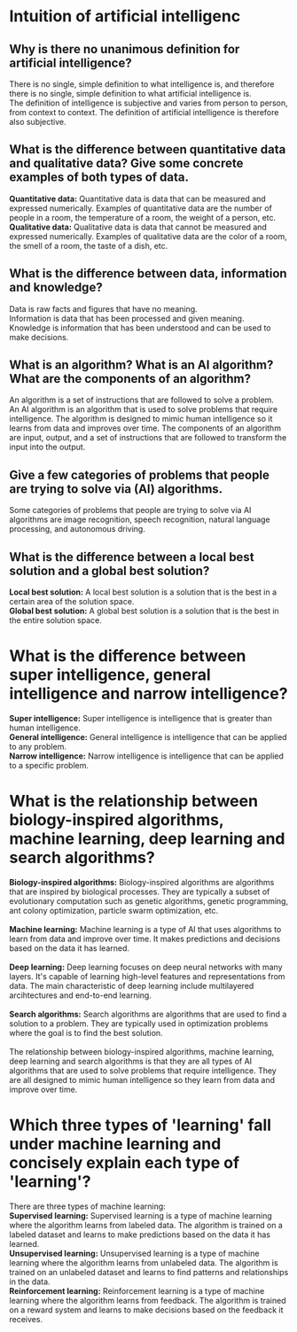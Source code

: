 # Intuition of artificial intelligenc

## Why is there no unanimous definition for artificial intelligence?
 There is no single, simple definition to what intelligence is, and therefore there is no single, simple definition to what artificial intelligence is.  
 The definition of intelligence is subjective and varies from person to person, from context to context. The definition of artificial intelligence is therefore also subjective.

## What is the difference between quantitative data and qualitative data? Give some concrete examples of both types of data.
<b>Quantitative data:</b> Quantitative data is data that can be measured and expressed numerically. Examples of quantitative data are the number of people in a room, the temperature of a room, the weight of a person, etc. <br>
<b>Qualitative data:</b> Qualitative data is data that cannot be measured and expressed numerically. Examples of qualitative data are the color of a room, the smell of a room, the taste of a dish, etc.

## What is the difference between data, information and knowledge?
Data is raw facts and figures that have no meaning.  
Information is data that has been processed and given meaning.  
Knowledge is information that has been understood and can be used to make decisions.

## What is an algorithm? What is an AI algorithm? What are the components of an algorithm?
An algorithm is a set of instructions that are followed to solve a problem.  
An AI algorithm is an algorithm that is used to solve problems that require intelligence. The algorithm is designed to mimic human intelligence so it learns from data and improves over time. 
The components of an algorithm are input, output, and a set of instructions that are followed to transform the input into the output.

## Give a few categories of problems that people are trying to solve via (AI) algorithms.
Some categories of problems that people are trying to solve via AI algorithms are image recognition, speech recognition, natural language processing, and autonomous driving.

## What is the difference between a local best solution and a global best solution?
<b>Local best solution:</b> A local best solution is a solution that is the best in a certain area of the solution space. <br>
<b>Global best solution:</b> A global best solution is a solution that is the best in the entire solution space.

# What is the difference between super intelligence, general intelligence and narrow intelligence?
<b>Super intelligence:</b> Super intelligence is intelligence that is greater than human intelligence. <br>
<b>General intelligence:</b> General intelligence is intelligence that can be applied to any problem. <br>
<b>Narrow intelligence:</b> Narrow intelligence is intelligence that can be applied to a specific problem.

# What is the relationship between biology-inspired algorithms, machine learning, deep learning and search algorithms?
<b>Biology-inspired algorithms:</b> Biology-inspired algorithms are algorithms that are inspired by biological processes. They are typically a subset of evolutionary computation such as genetic algorithms, genetic programming, ant colony optimization, particle swarm optimization, etc.<br><br>
<b>Machine learning:</b> Machine learning is a type of AI that uses algorithms to learn from data and improve over time. It makes predictions and decisions based on the data it has learned.<br><br>
<b>Deep learning:</b> Deep learning focuses on deep neural networks with many layers. It's capable of learning high-level features and representations from data. The main characteristic of deep learning include multilayered arcihtectures and end-to-end learning.<br><br>
<b>Search algorithms:</b> Search algorithms are algorithms that are used to find a solution to a problem. They are typically used in optimization problems where the goal is to find the best solution. <br><br>
The relationship between biology-inspired algorithms, machine learning, deep learning and search algorithms is that they are all types of AI algorithms that are used to solve problems that require intelligence. They are all designed to mimic human intelligence so they learn from data and improve over time.

# Which three types of 'learning' fall under machine learning and concisely explain each type of 'learning'?
There are three types of machine learning: <br>
<b>Supervised learning:</b> Supervised learning is a type of machine learning where the algorithm learns from labeled data. The algorithm is trained on a labeled dataset and learns to make predictions based on the data it has learned.<br>
<b>Unsupervised learning:</b> Unsupervised learning is a type of machine learning where the algorithm learns from unlabeled data. The algorithm is trained on an unlabeled dataset and learns to find patterns and relationships in the data.<br>
<b>Reinforcement learning:</b> Reinforcement learning is a type of machine learning where the algorithm learns from feedback. The algorithm is trained on a reward system and learns to make decisions based on the feedback it receives.